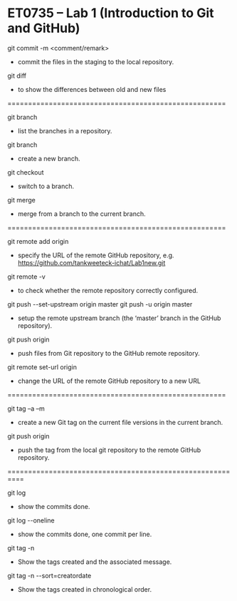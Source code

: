 # ET0735 – Lab 1 (Introduction to Git and GitHub)

git commit -m <comment/remark>
- commit the files in the staging to the local repository.

git diff
- to show the differences between old and new files

=====================================================

git branch
- list the branches in a repository.

git branch <new name>
- create a new branch.

git checkout <branch to switch to>
- switch to a branch.

git merge <from which branch>
- merge from a branch to the current branch.

=====================================================

git remote add origin <GitHub repository URL>
- specify the URL of the remote GitHub repository, e.g.
https://github.com/tankweeteck-ichat/Lab1new.git

git remote -v
- to check whether the remote repository correctly configured.

git push --set-upstream origin master
git push -u origin master
- setup the remote upstream branch (the ‘master’ branch in the GitHub repository).

git push origin
- push files from Git repository to the GitHub remote repository.

git remote set-url origin <new URL>
- change the URL of the remote GitHub repository to a new URL

=====================================================

git tag –a <tag> –m <comment>
- create a new Git tag on the current file versions in the current branch.

git push origin <tag>
- push the tag from the local git repository to the remote GitHub repository.


==========================================================

git log
- show the commits done.

git log --oneline
- show the commits done, one commit per line.

git tag -n
- Show the tags created and the associated message.

git tag -n --sort=creatordate
- Show the tags created in chronological order.





